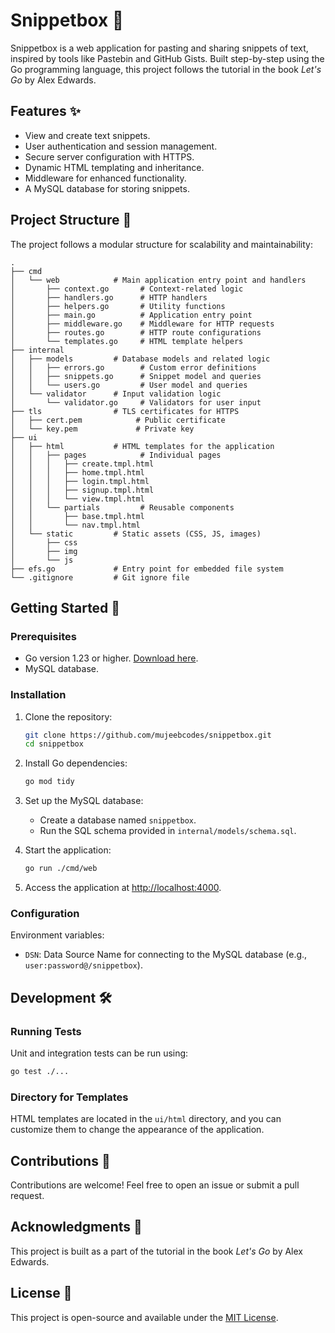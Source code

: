 
# Snippetbox 📜  

Snippetbox is a web application for pasting and sharing snippets of text, inspired by tools like Pastebin and GitHub Gists. Built step-by-step using the Go programming language, this project follows the tutorial in the book *Let's Go* by Alex Edwards.

## Features ✨  
- View and create text snippets.
- User authentication and session management.
- Secure server configuration with HTTPS.
- Dynamic HTML templating and inheritance.
- Middleware for enhanced functionality.
- A MySQL database for storing snippets.

## Project Structure 📂  
The project follows a modular structure for scalability and maintainability:  
```
.
├── cmd
│   └── web            # Main application entry point and handlers
│       ├── context.go       # Context-related logic
│       ├── handlers.go      # HTTP handlers
│       ├── helpers.go       # Utility functions
│       ├── main.go          # Application entry point
│       ├── middleware.go    # Middleware for HTTP requests
│       ├── routes.go        # HTTP route configurations
│       └── templates.go     # HTML template helpers
├── internal
│   ├── models         # Database models and related logic
│   │   ├── errors.go        # Custom error definitions
│   │   ├── snippets.go      # Snippet model and queries
│   │   └── users.go         # User model and queries
│   └── validator      # Input validation logic
│       └── validator.go     # Validators for user input
├── tls                # TLS certificates for HTTPS
│   ├── cert.pem            # Public certificate
│   └── key.pem             # Private key
├── ui
│   ├── html           # HTML templates for the application
│   │   ├── pages            # Individual pages
│   │   │   ├── create.tmpl.html
│   │   │   ├── home.tmpl.html
│   │   │   ├── login.tmpl.html
│   │   │   ├── signup.tmpl.html
│   │   │   └── view.tmpl.html
│   │   └── partials         # Reusable components
│   │       ├── base.tmpl.html
│   │       └── nav.tmpl.html
│   └── static         # Static assets (CSS, JS, images)
│       ├── css
│       ├── img
│       └── js
├── efs.go             # Entry point for embedded file system
└── .gitignore         # Git ignore file
```

## Getting Started 🚀  

### Prerequisites  
- Go version 1.23 or higher. [Download here](https://golang.org/doc/install).  
- MySQL database.  

### Installation  
1. Clone the repository:  
   ```bash
   git clone https://github.com/mujeebcodes/snippetbox.git
   cd snippetbox
   ```

2. Install Go dependencies:  
   ```bash
   go mod tidy
   ```

3. Set up the MySQL database:
   - Create a database named `snippetbox`.
   - Run the SQL schema provided in `internal/models/schema.sql`.

4. Start the application:  
   ```bash
   go run ./cmd/web
   ```

5. Access the application at [http://localhost:4000](http://localhost:4000).

### Configuration  
Environment variables:  
- `DSN`: Data Source Name for connecting to the MySQL database (e.g., `user:password@/snippetbox`).  

## Development 🛠️  

### Running Tests  
Unit and integration tests can be run using:  
```bash
go test ./...
```

### Directory for Templates  
HTML templates are located in the `ui/html` directory, and you can customize them to change the appearance of the application.

## Contributions 🤝  
Contributions are welcome! Feel free to open an issue or submit a pull request.  

## Acknowledgments 🙏  
This project is built as a part of the tutorial in the book *Let's Go* by Alex Edwards.  

## License 📝  
This project is open-source and available under the [MIT License](LICENSE).  
